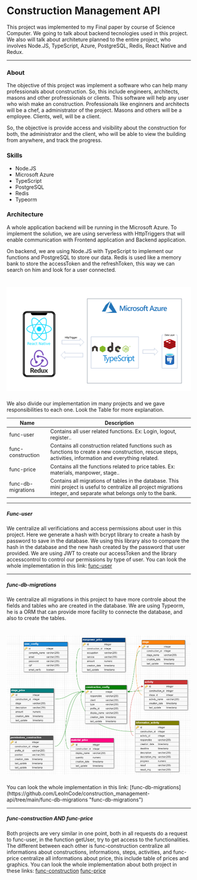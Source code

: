 # Construction Management API


This project was implemented to my Final paper by course of Science Computer. We going to talk about backend tecnologies used in this project. We also will talk about architeture planned to the entire project, who involves Node.JS, TypeScript, Azure, PostgreSQL, Redis, React Native and Redux.

---

### About
The objective of this project was implement a software who can help many professionals about construction. So, this include engineers, architects, masons and other profressionals or clients. This software will help any user who wish make an construction. Professionals like enginners and architects will be a chef, a administrator of the project. Masons and others will be a employee. Clients, well, will be a client.

So, the objective is provide access and visibility about the construction for both, the administrator and the client, who will be able to view the building from anywhere, and track the progress.

### Skills
- Node.JS
- Microsoft Azure
- TypeScript
- PostgreSQL
- Redis
- Typeorm

### Architecture
A whole application backend will be running in the Microsoft Azure. To implement the solution, we are using serverless with HttpTriggers that will enable communication with Frontend application and Backend application. 

On backend, we are using Node.JS with TypeScript to implement our functions and PostgreSQL to store our data. Redis is used like a memory bank to store the accessToken and the refreshToken, this way we can search on him and look for a user connected.

<h1 align="center">
    <img alt="Architecture" src="images/Architecture.png" width="600px" />
</h1>

We also divide our implementation im many projects and we gave responsibilities to each one. Look the Table for more explanation.

| **Name** | **Description** |
| ------------ | ------------ |
| func-user | Contains all user related functions. Ex: Login, logout, register.. |
| func-construction | Contains all construction related functions such as functions to create a new construction, rescue steps, activities, information and everything related. |
| func-price | Contains all the functions related to price tables. Ex: materials, manpower, stage.. |
| func-db-migrations | Contains all migrations of tables in the database. This mini project is useful to centralize all project migrations integer, and separate what belongs only to the bank. |

---

##### Func-user
We centralize all verificiations and access permissions about user in this project. Here we generate a hash with bcrypt library to create a hash by password to save in the database. We using this library also to compare the hash in the database and the new hash created by the password that user provided.
We are using JWT to create our accessToken and the library accesscontrol to control our permissions by type of user.
You can look the whole implementation in this link: [func-user](https://github.com/LeoInCode/construction_management-api/tree/main/func-user "func-user")

---
##### func-db-migrations
We centralize all migrations in this project to have more controle about the fields and tables who are created in the database. We are using Typeorm, he is a ORM that can provide more facility to connecte the database, and also to create the tables.
<h1 align="center">
    <img alt="Database" src="images/Database.png" width="700px" />
</h1>
You can look the whole implementation in this link: [func-db-migrations](https://github.com/LeoInCode/construction_management-api/tree/main/func-db-migrations "func-db-migrations")

---
##### func-construction AND func-price
Both projects are very similar in one point, both in all requests do a request to func-user, in the function getUser, try to get access to the functionalities.
The different between each other is func-construction centralize all informations about constructions, informations, steps, activities, and func-price centralize all informations about price, this include table of prices and graphics.
You can look the whole implementation about both project in these links: [func-construction](https://github.com/LeoInCode/construction_management-api/tree/main/func-construction "func-construction") [func-price](https://github.com/LeoInCode/construction_management-api/tree/main/func-price "func-price")
